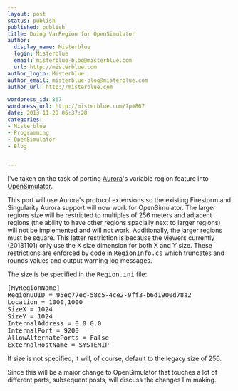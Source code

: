 ```yaml
---
layout: post
status: publish
published: publish
title: Doing VarRegion for OpenSimulator
author:
  display_name: Misterblue
  login: Misterblue
  email: misterblue-blog@misterblue.com
  url: http://misterblue.com
author_login: Misterblue
author_email: misterblue-blog@misterblue.com
author_url: http://misterblue.com

wordpress_id: 867
wordpress_url: http://misterblue.com/?p=867
date: 2013-11-29 06:37:28
categories:
- Misterblue
- Programming
- OpenSimulator
- Blog


---
```

I've taken on the task of porting <a title="Aurora" href="http://aurora-sim.org" target="_blank">Aurora</a>'s variable region feature into <a href="http://opensimulator.org/">OpenSimulator</a>.

This port will use Aurora's protocol extensions so the existing Firestorm and Singularity Aurora support will now work for OpenSimulator. The larger regions size will be restricted to multiples of 256 meters and adjacent regions (the ability to have other regions spacially next to larger regions) will not be implemented and will not work. Additionally, the larger regions must be square. This latter restriction is because the viewers currently (20131101) only use the X size dimension for both X and Y size. These restrictions are enforced by code in <tt>RegionInfo.cs</tt> which truncates and rounds values and output warning log messages.

The size is be specified in the <tt>Region.ini</tt> file:
<pre>[MyRegionName]
RegionUUID = 95ec77ec-58c5-4ce2-9ff3-b6d1900d78a2
Location = 1000,1000
SizeX = 1024
SizeY = 1024
InternalAddress = 0.0.0.0
InternalPort = 9200
AllowAlternatePorts = False
ExternalHostName = SYSTEMIP</pre>
If size is not specified, it will, of course, default to the legacy size of 256.

Since this will be a major change to OpenSimulator that touches a lot of different parts, subsequent posts, will discuss the changes I'm making.
